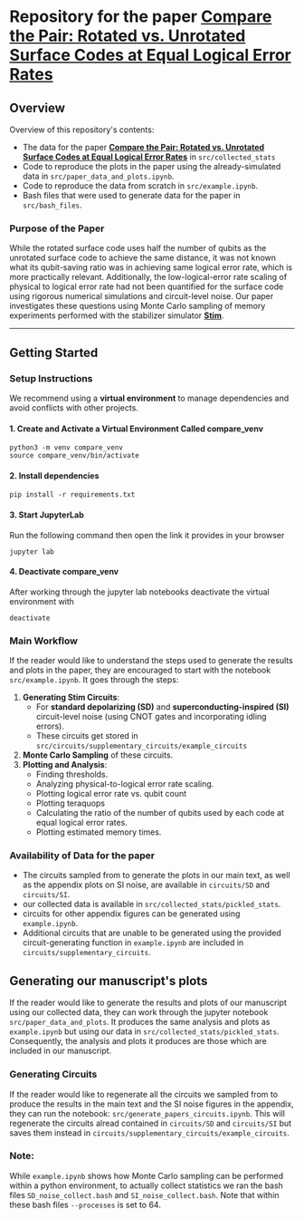 # Repository for the paper [Compare the Pair: Rotated vs. Unrotated Surface Codes at Equal Logical Error Rates](https://arxiv.org/abs/2409.14765)

## Overview

Overview of this repository's contents:
- The data for the paper [**Compare the Pair: Rotated vs. Unrotated Surface Codes at Equal Logical Error Rates**](https://arxiv.org/abs/2409.14765) in `src/collected_stats`
- Code to reproduce the plots in the paper using the already-simulated data in `src/paper_data_and_plots.ipynb`.
- Code to reproduce the data from scratch in `src/example.ipynb`.
- Bash files that were used to generate data for the paper in `src/bash_files`.

### Purpose of the Paper
While the rotated surface code uses half the number of qubits as the unrotated surface code to achieve the same distance, it was not known what its qubit-saving ratio was in achieving same logical error rate, which is more practically relevant. Additionally, the low-logical-error rate scaling of physical to logical error rate had not been quantified for the surface code using rigorous numerical simulations and circuit-level noise. Our paper investigates these questions using Monte Carlo sampling of memory experiments performed with the stabilizer simulator **[Stim](https://github.com/quantumlib/Stim)**.

---

## Getting Started

### Setup Instructions

We recommend using a **virtual environment** to manage dependencies and avoid conflicts with other projects.

#### 1. Create and Activate a Virtual Environment Called compare_venv
```
python3 -m venv compare_venv
source compare_venv/bin/activate
```
#### 2. Install dependencies
```
pip install -r requirements.txt
```
#### 3. Start JupyterLab
Run the following command then open the link it provides in your browser
```
jupyter lab
```
#### 4. Deactivate compare_venv
After working through the jupyter lab notebooks deactivate the virtual environment with
```
deactivate
```


### Main Workflow
If the reader would like to understand the steps used to generate the results and plots in the paper, they are encouraged to start with the notebook `src/example.ipynb`. It goes through the steps:
1. **Generating Stim Circuits**:
    - For **standard depolarizing (SD)** and **superconducting-inspired (SI)** circuit-level noise (using CNOT gates and incorporating idling errors).
    - These circuits get stored in `src/circuits/supplementary_circuits/example_circuits`
2. **Monte Carlo Sampling** of these circuits.
3. **Plotting and Analysis**:
    - Finding thresholds.
    - Analyzing physical-to-logical error rate scaling.
    - Plotting logical error rate vs. qubit count
    - Plotting teraquops
    - Calculating the ratio of the number of qubits used by each code at equal logical error rates.
    - Plotting estimated memory times.


### Availability of Data for the paper
- The circuits sampled from to generate the plots in our main text, as well as the appendix plots on SI noise, are available in `circuits/SD` and `circuits/SI`.
- our collected data is available in `src/collected_stats/pickled_stats`.
- circuits for other appendix figures can be generated using `example.ipynb`.
- Additional circuits that are unable to be generated using the provided circuit-generating function in `example.ipynb` are included in `circuits/supplementary_circuits`.


## Generating our manuscript's plots
If the reader would like to generate the results and plots of our manuscript using our collected data, they can work through the jupyter notebook `src/paper_data_and_plots`.
It produces the same analysis and plots as `example.ipynb` but using our data in `src/collected_stats/pickled_stats`. 
Consequently, the analysis and plots it produces are those which are included in our manuscript.

### Generating Circuits
If the reader would like to regenerate all the circuits we sampled from to produce the results in the main text and the SI noise figures in the appendix, they can run the notebook: `src/generate_papers_circuits.ipynb`. 
This will regenerate the circuits alread contained in `circuits/SD` and `circuits/SI` but saves them instead in `circuits/supplementary_circuits/example_circuits`.

### Note:
While `example.ipynb` shows how Monte Carlo sampling can be performed within a python environment, to actually collect statistics we ran the bash files `SD_noise_collect.bash` and `SI_noise_collect.bash`. Note that within these bash files `--processes` is set to 64.
